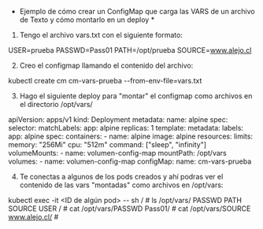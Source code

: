 * Ejemplo de cómo crear un ConfigMap que carga las VARS de un archivo de Texto y cómo montarlo en un deploy *

1. Tengo el archivo vars.txt con el siguiente formato:

USER=prueba
PASSWD=Pass01
PATH=/opt/prueba
SOURCE=www.alejo.cl

2. Creo el configmap llamando el contenido del archivo:

kubectl create cm cm-vars-prueba --from-env-file=vars.txt

3. Hago el siguiente deploy para "montar" el configmap como archivos en el directorio
   /opt/vars/

apiVersion: apps/v1
kind: Deployment
metadata:
  name: alpine
spec:
  selector:
    matchLabels:
      app: alpine
  replicas: 1
  template:
    metadata:
      labels:
        app: alpine
    spec:
      containers:
      - name: alpine
        image: alpine
        resources:
          limits:
            memory: "256Mi"
            cpu: "512m"
        command: ["sleep", "infinity"]
        volumeMounts:
        - name: volumen-config-map
          mountPath: /opt/vars
      volumes:
        - name: volumen-config-map
          configMap:
            name: cm-vars-prueba

4. Te conectas a algunos de los pods creados y ahí podras ver el contenido de las vars "montadas" como archivos en /opt/vars:

kubectl exec -it <ID de algún pod> -- sh
/ # ls /opt/vars/
PASSWD  PATH    SOURCE  USER
/ # cat /opt/vars/PASSWD
Pass01/ # cat /opt/vars/SOURCE
www.alejo.cl/ # 